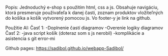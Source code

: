 Popis:
    Jednoduchý e-shop s použitím html, css a js. Obsahuje navigáciu, ktorá presmeruje použivaťeľa k danej časti, zoznam produktov vložiteľných do košíka a košík vytvorený pomocou js. Vo footer-y je link na github.

Použitie AI:
    Časť 1:
    -Doplnenie častí diagramov
    -Overenie logiky diagramov
    Časť 2:
    -java script košík (doteraz som s js nerobil)
    -komplikácie a asistencia s git error-mi

Github pages:
    https://sadibol.github.io/webapp-Sadibol/
